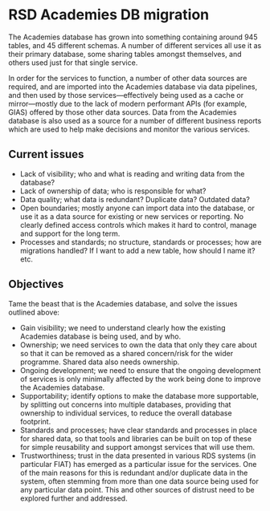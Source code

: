 # RSD Academies DB migration

The Academies database has grown into something containing around 945 tables, and 45 different schemas. A number of different services all use it as their primary database, some sharing tables amongst themselves, and others used just for that single service.

In order for the services to function, a number of other data sources are required, and are imported into the Academies database via data pipelines, and then used by those services—effectively being used as a cache or mirror—mostly due to the lack of modern performant APIs (for example, GIAS) offered by those other data sources.
Data from the Academies database is also used as a source for a number of different business reports which are used to help make decisions and monitor the various services.

## Current issues

- Lack of visibility; who and what is reading and writing data from the database?
- Lack of ownership of data; who is responsible for what?
- Data quality; what data is redundant? Duplicate data? Outdated data?
- Open boundaries; mostly anyone can import data into the database, or use it as a data source for existing or new services or reporting. No clearly defined access controls which makes it hard to control, manage and support for the long term.
- Processes and standards; no structure, standards or processes; how are migrations handled? If I want to add a new table, how should I name it? etc.

## Objectives

Tame the beast that is the Academies database, and solve the issues outlined above:

- Gain visibility; we need to understand clearly how the existing Academies database is being used, and by who.
- Ownership; we need services to own the data that only they care about so that it can be removed as a shared concern/risk for the wider programme. Shared data also needs ownership.
- Ongoing development; we need to ensure that the ongoing development of services is only minimally affected by the work being done to improve the Academies database.
- Supportability; identify options to make the database more supportable, by splitting out concerns into multiple databases, providing that ownership to individual services, to reduce the overall database footprint.
- Standards and processes; have clear standards and processes in place for shared data, so that tools and libraries can be built on top of these for simple reusability and support amongst services that will use them.
- Trustworthiness; trust in the data presented in various RDS systems (in particular FIAT) has emerged as a particular issue for the services. One of the main reasons for this is redundant and/or duplicate data in the system, often stemming from more than one data source being used for any particular data point. This and other sources of distrust need to be explored further and addressed.
